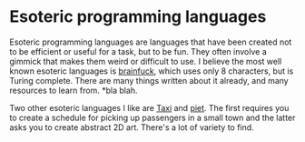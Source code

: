 # Esoteric programming languages

Esoteric programming languages are languages that have been created not to be efficient or useful for a task, but to be
fun.  They often involve a gimmick that makes them weird or difficult to use.  I believe the most well known esoteric
languages is [brainfuck], which uses only 8 characters, but is Turing complete.  There are many things written about it
already, and many resources to learn from.  *bla blah.

Two other esoteric languages I like are [Taxi] and [piet].  The first requires you to create a schedule for picking up
passengers in a small town and the latter asks you to create abstract 2D art.  There's a lot of variety to find.

[brainfuck]: ./brainfuck/readme.md
[Taxi]: ./taxi/readme.md
[piet]: ./piet/readme.md
